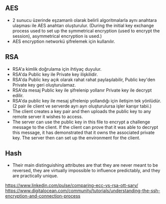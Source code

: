 ## AES
- 2 sunucu üzerinde eşzamanlı olarak belirli algoritmalarla aynı anahtara ulaşması ile AES anahtarı oluşturulur. 
(During the initial key exchange process used to set up the symmetrical encryption (used to encrypt the session), asymmetrical encryption is used.)
- AES encryption networkü şifrelemek için kullanılır.
## RSA
- RSA'a kimlik doğrulama için ihtiyaç duyulur.
- RSA'da Public key ile Private key ilişkilidir.
- RSA'da Public key açık olarak rahat rahat paylaşılabilir, Public key'den Private key geri oluşturulamaz.
- RSA'da mesaj Public key ile şifrelenip yollanır Private key ile decrypt edilir.
- RSA'da public key ile mesaj şifrelenip yollandığı için iletişim tek yönlüdür. (2 pair ile client ve serverde ayrı ayrı oluşturulursa işler karışır tabii.)
- The client creates a key pair and then uploads the public key to any remote server it wishes to access. 
- The server can use the public key in this file to encrypt a challenge message to the client. If the client can prove that it was able to decrypt this message, it has demonstrated that it owns the associated private key. The server then can set up the environment for the client.
## Hash
- Their main distinguishing attributes are that they are never meant to be reversed, they are virtually impossible to influence predictably, and they are practically unique.

https://www.linkedin.com/pulse/comparing-ecc-vs-rsa-ott-sarv/
https://www.digitalocean.com/community/tutorials/understanding-the-ssh-encryption-and-connection-process
